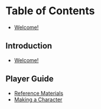 # Table of Contents
* [Welcome!](./README.md)

## Introduction
* [Welcome!](./README.md)

## Player Guide
* [Reference Materials](./FA-basics.md)
* [Making a Character](./character-building.md)
